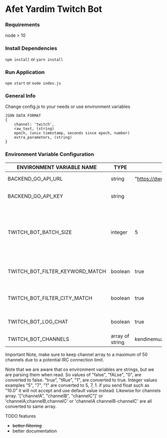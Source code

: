 # Afet Yardim Twitch Bot

### Requirements
node > 10

### Install Dependencies
`npm install` or `yarn install`

### Run Application
`npm start` or `node index.js`

### General Info

Change config.js to your needs or use environment variables

```
JSON DATA FORMAT
{
    channel: 'twitch',
    raw_text, (string)
    epoch, (unix timestamp, seconds since epoch, number)
    extra_parameters, (string)
}
```

### Environment Variable Configuration

| ENVIRONMENT VARIABLE NAME | TYPE | DEFAULT VALUE | PURPOSE |
|---|---|---|---|
| BACKEND_GO_API_URL | string | "https://dweet.io/dweet/for/twitch-deprem-adres-test" | Configure where to send collected data. |
| BACKEND_GO_API_KEY | string |  | If given, it will send this variable as a header with name "x-api-key" |
| TWITCH_BOT_BATCH_SIZE | integer | 5 | Number of twitch messages to group within a single request. (If this number is 5, it will send 1 request with 5 messages to BACKEND_GO_API_URL at a time) |
| TWITCH_BOT_FILTER_KEYWORD_MATCH | boolean | true | Whether to filter with keyword match BEFORE SENDING to BACKEND_GO_API_URL. |
| TWITCH_BOT_FILTER_CITY_MATCH | boolean | true | Whether to filter with city match BEFORE SENDING to BACKEND_GO_API_URL. |
| TWITCH_BOT_LOG_CHAT | boolean | true | Whether to log all twitch chat messages to stdout in realtime. |
| TWITCH_BOT_CHANNELS | array of string | kendinemuzisyen,jahrein,levo,haskologlu,wtcn,surhaybakis,hasanabi,elraenn,haruncan,hype,hazretiyasuo,toqtir,htalks,tugaygok,tolunayoren,evrimagaci,baran | Configure which twitch channels to follow. |

Important Note, make sure to keep channel array to a maximum of 50 channels due to a potential IRC connection limit.

Note that we are aware that os environment variables are strings, but we are parsing them when read.
So values of "false", "fALse", "0", are converted to false. "true", "tRue", "1", are converted to true.
Integer values examples "5", "7", "1" are converted to 5, 7, 1. if you send float such as "10.0" it will not accept and use default value instead.
Likewise for channels array. '["channelA", "channelB", "channelC"]' or 'channelA;channelB;channelC' or 'channelA    channelB-channelC' are all converted to same array.

TODO features
* ~~better filtering~~
* better documentation

